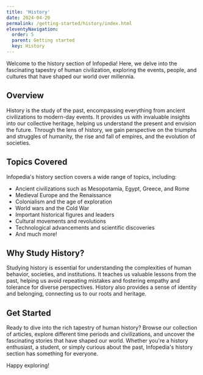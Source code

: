 ```yaml
---
title: 'History' 
date: 2024-04-20
permalink: /getting-started/history/index.html
eleventyNavigation:
  order: 5 
  parent: Getting started
  key: History
---
```


Welcome to the history section of Infopedia! Here, we delve into the fascinating tapestry of human civilization, exploring the events, people, and cultures that have shaped our world over millennia.

## Overview

History is the study of the past, encompassing everything from ancient civilizations to modern-day events. It provides us with invaluable insights into our collective heritage, helping us understand the present and envision the future. Through the lens of history, we gain perspective on the triumphs and struggles of humanity, the rise and fall of empires, and the evolution of societies.

## Topics Covered

Infopedia's history section covers a wide range of topics, including:

- Ancient civilizations such as Mesopotamia, Egypt, Greece, and Rome
- Medieval Europe and the Renaissance
- Colonialism and the age of exploration
- World wars and the Cold War
- Important historical figures and leaders
- Cultural movements and revolutions
- Technological advancements and scientific discoveries
- And much more!

## Why Study History?

Studying history is essential for understanding the complexities of human behavior, societies, and institutions. It teaches us valuable lessons from the past, helping us avoid repeating mistakes and fostering empathy and tolerance for diverse perspectives. History also provides a sense of identity and belonging, connecting us to our roots and heritage.

## Get Started

Ready to dive into the rich tapestry of human history? Browse our collection of articles, explore different time periods and civilizations, and uncover the fascinating stories that have shaped our world. Whether you're a history enthusiast, a student, or simply curious about the past, Infopedia's history section has something for everyone.

Happy exploring!
